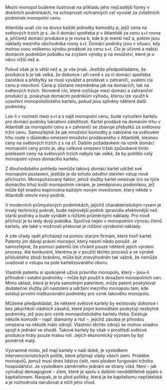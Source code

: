 Mezní monopol budeme ilustrovat na příkladu jeho nejčastější formy v dnešních podmínkách, na schopnosti ochranných cel vyvolat za zvláštních podmínek monopolní cenu. 

Atlantida uvalí clo na dovoz každé jednotky komodity p, jejíž cena na světových trzích je s. Je-li domácí spotřeba p v Atlantidě za cenu s+t rovna a, přičemž domácí produkce p je rovna b, kde b je menší než a, potom jsou náklady mezního obchodníka rovny s+t. Domácí podniky jsou v situaci, kdy mohou svou veškerou výrobu prodávat za cenu s+t. Clo je účinné a nabízí domácím podnikům pobídku na zvýšení výroby p na množství, které je o něco nižší než a.

Pokud však je b větší než a, je vše jinak. Jestliže předpokládáme, že produkce b je tak velká, že dokonce i při ceně s za ní domácí spotřeba zaostává a přebytky se musí vyvážet a prodávat v zahraničí, uvalení cla cenu p neovlivní. Cena p zůstane nezměněna jak na domácích, tak na světových trzích. Nicméně clo, které rozlišuje mezi domácí a zahraniční produkcí p, poskytuje domácím podnikům výhodu, kterou lze využít k uzavření monopolistického kartelu, pokud jsou splněny některé další podmínky.

Lze-li v rozmezí mezi s+t a s najít monopolní cenu, bude vytvoření kartelu pro domácí podniky lukrativní záležitostí. Kartel prodává na domácím trhu v Atlantidě za monopolní cenu a v zahraničí se zbavuje přebytků za světovou tržní cenu. Samozřejmě že jak množství komodity p nabízené na světovém trhu roste v důsledku omezení množství prodávaného v Atlantidě, klesnou ceny na světových trzích z s na s1. Dalším požadavkem na vznik domácí monopolní ceny proto je, aby celkové omezení tržeb způsobené tímto poklesem ceny na světových trzích nebylo tak velké, že by pohltilo celý monopolní výnos domácího kartelu.

Z dlouhodobého pohledu nemůže takový domácí kartel udržet své monopolní postavení, jestliže je do tohoto odvětví otevřen vstup nově příchozím. Monopolizovaný faktor, jehož služby kartel omezuje (co se týče domácího trhu) kvůli monopolním cenám, je zeměpisnou podmínkou, jež může být snadno kopírována každým novým investorem, který někde v Atlantidě otevře nový podnik.

V moderních průmyslových podmínkách, jejichž charakteristickým rysem je trvalý technický pokrok, bude nejnovější podnik zpravidla efektivnější než starší podniky a bude vyrábět s nižšími průměrnými náklady. Pro nově příchozí je tu tedy dvojí pobídka. Spočívá nejen v monopolním výnosu členů kartelu, ale také v možnosti překonat je nižšími výrobními náklady.

A zde úřady opět přicházejí na pomoc starým firmám, které tvoří kartel. Patenty jim dávají právní monopol, který nesmí nikdo porušit. Je samozřejmé, že pomocí patentů lze chránit pouze některé jejich výrobní procesy. Ale konkurent, kterému je v použití těchto procesů a ve výrobě příslušného zboží bráněno, může být znevýhodněn tak vážně, že nemůže uvažovat o vstupu na pole kartelizovaného oboru.

Vlastník patentu si spokojeně užívá právního monopolu, který – jsou-li příhodné i ostatní podmínky – může být použit k dosažení monopolních cen. Mimo oblast, která je kryta samotným patentem, může patent poskytovat dodatečné služby při nastolení a udržení mezního monopolu tam, kde existují prvotní institucionální podmínky pro vznik takového monopolu.

Můžeme předpokládat, že některé světové kartely by existovaly dokonce i bez jakýchkoli vládních zásahů, které jiným komoditám poskytují nezbytné podmínky, jež jsou pro vznik monopolistického kartelu třeba. Existuje několik komodit – např. diamanty a rtuť –, jejichž zásoba je přírodou omezena na několik málo zdrojů. Vlastníci těchto zdrojů se mohou snadno spojit k jednání ve shodě. Takové kartely by však v prostředí světové produkce hrály pouze malou roli. Jejich ekonomický význam by byl poměrně malý.

Významné místo, jež mají kartely v naší době, je výsledkem intervencionistických politik, které přijímají vlády všech zemí. Problém monopolů, jemuž musí dnes lidstvo čelit, není plodem fungování tržního hospodářství. Je výsledkem záměrného jednání ze strany vlád. Není – jak vytrubují demagogové – zlem, které je spolu s dalšími neoddělitelně spjato s kapitalismem. Naopak, je to plod politiky, která je ke kapitalismu nepřátelská a je rozhodnuta narušovat a ničit jeho chod.